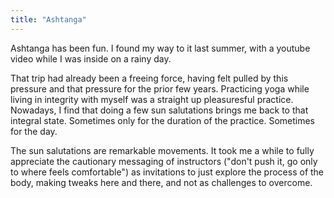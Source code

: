 ```yaml
---
title: "Ashtanga"
---
```


Ashtanga has been fun. I found my way to it last summer, with a youtube video while I was inside on a rainy day.

That trip had already been a freeing force, having felt pulled by this pressure and that pressure for the prior few years. Practicing yoga while living in integrity with myself was a straight up pleasuresful practice. Nowadays, I find that doing a few sun salutations brings me back to that integral state. Sometimes only for the duration of the practice. Sometimes for the day.

The sun salutations are remarkable movements. It took me a while to fully appreciate the cautionary messaging of instructors ("don't push it, go only to where feels comfortable") as invitations to just explore the process of the body, making tweaks here and there, and not as challenges to overcome. 



